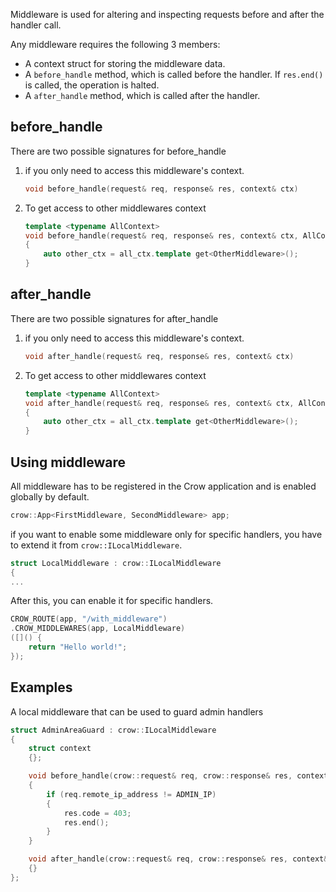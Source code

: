 Middleware is used for altering and inspecting requests before and after the handler call.

Any middleware requires the following 3 members:

* A context struct for storing the middleware data.
* A `before_handle` method, which is called before the handler. If `res.end()` is called, the operation is halted.
* A `after_handle` method, which is called after the handler.

## before_handle
There are two possible signatures for before_handle

1. if you only need to access this middleware's context.

    ```cpp
    void before_handle(request& req, response& res, context& ctx)
    ```

2. To get access to other middlewares context

    ``` cpp
    template <typename AllContext>
    void before_handle(request& req, response& res, context& ctx, AllContext& all_ctx) 
    {
        auto other_ctx = all_ctx.template get<OtherMiddleware>();
    }
    ```


## after_handle
There are two possible signatures for after_handle

1. if you only need to access this middleware's context.

    ```cpp
    void after_handle(request& req, response& res, context& ctx)
    ```

2. To get access to other middlewares context

    ``` cpp
    template <typename AllContext>
    void after_handle(request& req, response& res, context& ctx, AllContext& all_ctx) 
    {
        auto other_ctx = all_ctx.template get<OtherMiddleware>();
    }
    ```

## Using middleware

All middleware has to be registered in the Crow application and is enabled globally by default.

```cpp
crow::App<FirstMiddleware, SecondMiddleware> app;
```

if you want to enable some middleware only for specific handlers, you have to extend it from `crow::ILocalMiddleware`.

```cpp
struct LocalMiddleware : crow::ILocalMiddleware 
{
... 
```

After this, you can enable it for specific handlers.

```cpp
CROW_ROUTE(app, "/with_middleware")
.CROW_MIDDLEWARES(app, LocalMiddleware)
([]() {
    return "Hello world!";
});
```

## Examples

A local middleware that can be used to guard admin handlers

```cpp
struct AdminAreaGuard : crow::ILocalMiddleware
{
    struct context
    {};

    void before_handle(crow::request& req, crow::response& res, context& ctx)
    {
        if (req.remote_ip_address != ADMIN_IP) 
        {
            res.code = 403;
            res.end();
        }
    }

    void after_handle(crow::request& req, crow::response& res, context& ctx)
    {} 
};
```
